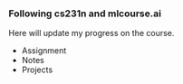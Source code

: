 ### Following cs231n and mlcourse.ai


Here will update my progress on the course.
- Assignment
- Notes
- Projects
